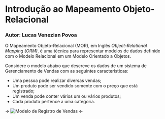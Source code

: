 # Introdução ao Mapeamento Objeto-Relacional

### Autor: Lucas Venezian Povoa

O Mapeamento Objeto-Relacional (MOR), em Inglês *Object-Relational Mapping (ORM)*, é uma técnica 
para representar modelos de dados definido com o Modelo Relacional em um Modelo Orientado a Objetos.

Considere o modelo abaixo que descreve os dados de um sistema de Gerenciamento de Vendas com as 
seguintes características:

- Uma pessoa pode realizar diversas vendas;
- Um produto pode ser vendido somente com o preço que está registrado;
- Um venda pode conter vários um ou vários produtos;
- Cada produto pertence a uma categoria.


-> ![Modelo de Registro de Vendas](https://raw.githubusercontent.com/lucasvenez/class-orm/master/images/order-model.png) <-
